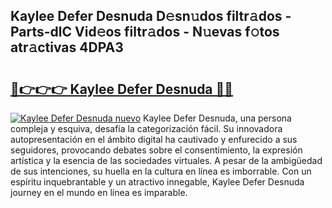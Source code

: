 ## Kaylee Defer Desnuda D𝚎sn𝚞dos filtr𝚊dos - Parts-dlC Vid𝚎os filtr𝚊dos - N𝚞evas f𝚘tos atr𝚊ctivas 4DPA3

# <h2><a href="http://mb6sva.tromn.icu/?c=Kaylee+Defer+Desnuda">🔗👉👉👉 Kaylee Defer Desnuda 🔗🔗</a></h2>

[![Kaylee Defer Desnuda nuevo](https://i.imgur.com/pEAQMta.gif)](http://mb6sva.tromn.icu/?c=Kaylee+Defer+Desnuda)
Kaylee Defer Desnuda, una persona compleja y esquiva, desafía la categorización fácil. Su innovadora autopresentación en el ámbito digital ha cautivado y enfurecido a sus seguidores, provocando debates sobre el consentimiento, la expresión artística y la esencia de las sociedades virtuales. A pesar de la ambigüedad de sus intenciones, su huella en la cultura en línea es imborrable. Con un espíritu inquebrantable y un atractivo innegable, Kaylee Defer Desnuda journey en el mundo en línea es imparable.
